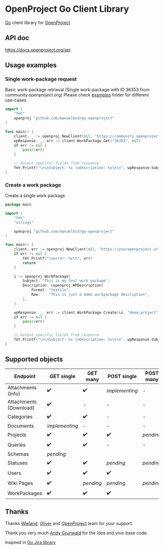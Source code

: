 # OpenProject Go Client Library

[Go](https://golang.org/) client library for [OpenProject](https://www.openproject.org)

## API doc
https://docs.openproject.org/api

## Usage examples

### Single work-package request
Basic work-package retrieval (Single work-package with ID 36353 from community.openproject.org)
Please check [examples](https://github.com/manuelbcd/go-openproject/tree/master/examples) folder for different use-cases.

```go
import (
	"fmt"
	openproj "github.com/manuelbcd/go-openproject"
)

func main() {
	client, _ := openproj.NewClient(nil, "https://community.openproject.org/")
	wpResponse, _, err := client.WorkPackage.Get("36353", nil)
	if err != nil {
		panic(err)
	}

	// Output specific fields from response
	fmt.Printf("\n\nSubject: %s \nDescription: %s\n\n", wpResponse.Subject, wpResponse.Description.Raw)
}
```

### Create a work package
Create a single work package

```go
package main

import (
	"fmt"
	"strings"

	openproj "github.com/manuelbcd/go-openproject"
)

func main() {
	client, err := openproj.NewClient(nil, "https://youropenproject.url")
	if err != nil {
		fmt.Printf("\nerror: %v\n", err)
		return
	}

	i := openproj.WorkPackage{
		Subject: "This is my test work package",
		Description: &openproj.WPDescription{
			Format: "textile",
			Raw:    "This is just a demo workpackage description",
		},
	}

	wpResponse, _, err := client.WorkPackage.Create(&i, "demo-project")
	if err != nil {
		panic(err)
	}

	// Output specific fields from response
	fmt.Printf("\n\nSubject: %s \nDescription: %s\n\n", wpResponse.Subject, wpResponse.Description.Raw)
}
```

## Supported objects
| Endpoint | GET single | GET many | POST single | POST many | DELETE single | DELETE many |
| ------------- | ------------- | ------------- | ------------- | ------------- | ------------- | ------------- |
| Attachments (Info) | :heavy_check_mark: | :heavy_check_mark: | *implementing* | - | *pending* | - |
| Attachments (Download) | :heavy_check_mark: | - | - | - | - | - |
| Categories | :heavy_check_mark: | :heavy_check_mark: | - | - | - | - |
| Documents | *implementing* | - | - | - | - | - |
| Projects  | :heavy_check_mark: | :heavy_check_mark: | :heavy_check_mark: | *pending* | *pending* | *pending* | *pending* |
| Queries | :heavy_check_mark: | :heavy_check_mark: | - | - | :heavy_check_mark: | - |
| Schemas | *pending* |
| Statuses | :heavy_check_mark: | :heavy_check_mark: | *pending* | *pending* | *pending* | *pending* |
| Users | :heavy_check_mark: | :heavy_check_mark: | :heavy_check_mark: | | :heavy_check_mark: | *pending* |
| Wiki Pages | :heavy_check_mark: | *pending* | *pending* | *pending* | *pending* | *pending* |
| WorkPackages | :heavy_check_mark: | :heavy_check_mark: | :heavy_check_mark: | | :heavy_check_mark: | |

## Thanks
Thanks [Wieland](https://github.com/wielinde), [Oliver](https://github.com/oliverguenther) and [OpenProject](https://github.com/opf/openproject) team for your support.

Thank you very much [Andy Grunwald](https://github.com/andygrunwald) for the idea and your base code.

Inspired in [Go Jira library](https://github.com/andygrunwald/go-jira) 

